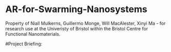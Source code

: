 # AR-for-Swarming-Nanosystems
Property of Niall Mulkerns, Guillermo Monge, Will MacAlester, Xinyi Ma - for research use at the Univeristy of Bristol within the Bristol Centre for Functional Nanomaterials.

#Project Briefing:

